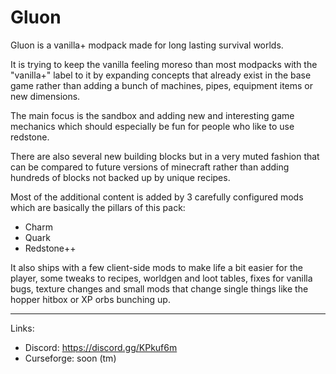 # Gluon

Gluon is a vanilla+ modpack made for long lasting survival worlds.

It is trying to keep the vanilla feeling moreso than most modpacks with the "vanilla+" label to it by expanding concepts that already exist in the base game rather than adding a bunch of machines, pipes, equipment items or new dimensions.

The main focus is the sandbox and adding new and interesting game mechanics which should especially be fun for people who like to use redstone. 

There are also several new building blocks but in a very muted fashion that can be compared to future versions of minecraft rather than adding hundreds of blocks not backed up by unique recipes.

Most of the additional content is added by 3 carefully configured mods which are basically the pillars of this pack:
- Charm
- Quark
- Redstone++

It also ships with a few client-side mods to make life a bit easier for the player, some tweaks to recipes, worldgen and loot tables, fixes for vanilla bugs, texture changes and small mods that change single things like the hopper hitbox or XP orbs bunching up.

---
Links:
- Discord: https://discord.gg/KPkuf6m
- Curseforge: soon (tm)

